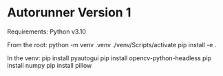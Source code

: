# Autorunner Version 1
Requirements:
Python v3.10

From the root:
python -m venv .venv
./venv/Scripts/activate
pip install -e .

In the venv:
pip install pyautogui
pip install opencv-python-headless
pip install numpy
pip install pillow

